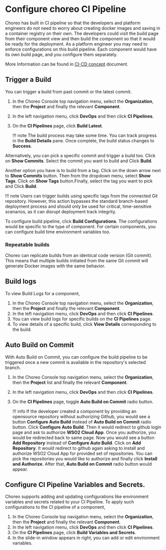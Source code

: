 # Configure choreo CI Pipeline

Choreo has built in CI pipeline so that the developers and platform engineers do not need to worry about creating docker images and saving in a container registry on their own. The developers could visit the build page from their component view and then build the component so that it would be ready for the deployment. As a platform engineer you may need to enforce configurations on this build pipeline. Each component would have its own build page, and you configure them separately.

More Information can be found in [CI-CD concept](../../choreo-concepts/ci-cd.md) document. 

## Trigger a Build

You can trigger a build from past commit or the latest commit.

1. In the Choreo Console top navigation menu, select the **Organization**, then the **Project** and finally the relevant **Component**. 
2. In the left navigation menu, click **DevOps** and then click **CI Pipelines**. 
3. On the **CI Pipelines** page, click **Build Latest**.

    !!! note
        The build process may take some time. You can track progress in the **Build Details** pane. Once complete, the build status changes to **Success**.


Alternatively, you can pick a specific commit and trigger a build too. Click on **Show Commits**. Select the commit you want to build and Click **Build**.

Another option you have is to build from a tag. Click on the down arrow next to **Show Commits** button. Then from the dropdown menu, select **Show Tags**. Click on **Show Tags** button.Finally, select the tag you want to pick and Click **Build**.

!!! note
        Users can trigger builds using specific tags from the connected Git repository. However, this action bypasses the standard branch-based deployment process and should only be used for critical, time-sensitive scenarios, as it can disrupt deployment track integrity.

To configure build pipeline, click **Build Configurations**. The configurations would be specific to the type of component. For certain components, you can configure build time environment variables too. 
<!-- TODO: (VirajSalaka) Find out the component types which has environment variables has support -->

### Repeatable builds

Choreo can replicate builds from an identical code version (Git commit). This means that multiple builds initiated from the same Git commit will generate Docker images with the same behavior.

## Build logs

To view Build Logs for a component,

1. In the Choreo Console top navigation menu, select the **Organization**, then the **Project** and finally the relevant **Component**.
2. In the left navigation menu, click **DevOps** and then click **CI Pipelines**. 
3. You can view build logs for specific builds on the **CI Pipelines** page.
4. To view details of a specific build, click **View Details** corresponding to the build.


## Auto Build on Commit

With Auto Build on Commit, you can configure the build pipeline to be triggered once a new commit is available in the repository's selected branch. 

1. In the Choreo Console top navigation menu, select the **Organization**, then the **Project** list and finally the relevant **Component**. 
2. In the left navigation menu, click **DevOps** and then click **CI Pipelines**. 
3. On the **CI Pipelines** page, toggle **Auto Build on Commit** radio button.

    !!! info
        If the developer created a component by providing an opensource repository without authorizing Github, you would see a button **Configure Auto Build** instead of  **Auto Build on Commit** radio button. Click **Configure Auto Build**. Then it would redirect to github login page and ask to authorize **WSO2 Cloud App**. Once you authorize, you would be redirected back to same page. Now you would see a button **Add Repository** instead of **Configure Auto Build**. Click on **Add Repository**. It would redirect to github again asking to install and authorize WSO2 Cloud App for provided set of repositories. You can pick the repositories you would like to authorize and finally click **Install and Authorize**. After that, **Auto Build on Commit** radio button would appear. 
<!-- TODO: (VirajSalaka) link the auto deploy on build-->

<!-- TODO: (VirajSalaka) mention the limits on build images a paid user can have -->

## Configure CI Pipeline Variables and Secrets.

Choreo supports adding and updating configurations like environment variables and secrets related to your CI Pipeline. To apply such configurations to the CI pipeline of a component,

1. In the Choreo Console top navigation menu, select the **Organization**, then the **Project** and finally the relevant **Component**.
2. In the left navigation menu, click **DevOps** and then click **CI Pipelines**. 
3. On the **CI Pipelines** page, click **Build Variables and Secrets**.
4. In the slide-in window appears in right, you can add or edit environment variables. 
